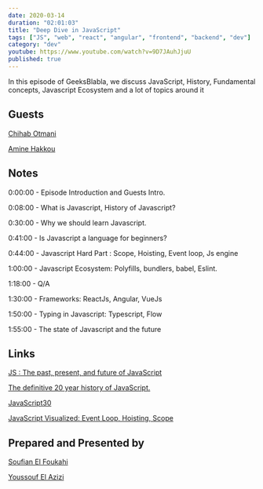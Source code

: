 ```yaml
---
date: 2020-03-14
duration: "02:01:03"
title: "Deep Dive in JavaScript"
tags: ["JS", "web", "react", "angular", "frontend", "backend", "dev"]
category: "dev"
youtube: https://www.youtube.com/watch?v=9D7JAuhJjuU
published: true
---
```


In this episode of GeeksBlabla, we discuss JavaScript, History, Fundamental concepts, Javascript Ecosystem and a lot of topics around it

## Guests

[Chihab Otmani](https://chihab.dev/)

[Amine Hakkou](https://www.hakkou.me/)

## Notes

0:00:00 - Episode Introduction and Guests Intro.

0:08:00 - What is Javascript, History of Javascript?

0:30:00 - Why we should learn Javascript.

0:41:00 - Is Javascript a language for beginners?

0:44:00 - Javascript Hard Part : Scope, Hoisting, Event loop, Js engine

1:00:00 - Javascript Ecosystem: Polyfills, bundlers, babel, Eslint.

1:18:00 - Q/A

1:30:00 - Frameworks: ReactJs, Angular, VueJs

1:50:00 - Typing in Javascript: Typescript, Flow

1:55:00 - The state of Javascript and the future

## Links

[JS : The past, present, and future of JavaScript](https://javascriptair.com/episodes/2016-10-05/)

[The definitive 20 year history of JavaScript.](https://zenodo.org/record/3707008#.Xm5bmZNKjRY)

[JavaScript30](https://javascript30.com/)

[JavaScript Visualized: Event Loop, Hoisting, Scope](https://dev.to/lydiahallie/javascript-visualized-event-loop-3dif)

## Prepared and Presented by

[Soufian El Foukahi](https://twitter.com/soufyanAI)

[Youssouf El Azizi](https://elazizi.com)
